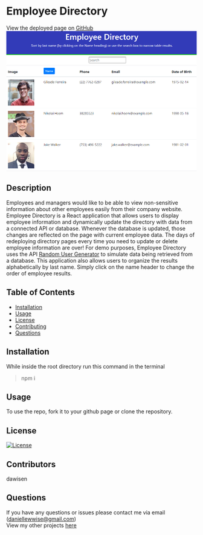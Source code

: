 # Employee Directory

View the deployed page on [GitHub](https://dawisen.github.io/employee-directory/)
<img src="employee-directory-screenshot.png">

## Description 
Employees and managers would like to be able to view non-sensitive information about other employees easily from their company website. Employee Directory is a React application that allows users to display employee information and dynamically update the directory with data from a connected API or database. Whenever the database is updated, those changes are reflected on the page with current employee data. The days of redeploying directory pages every time you need to update or delete employee information are over!
For demo purposes, Employee Directory uses the API [Random User Generator](https://randomuser.me/) to simulate data being retrieved from a database. This application also allows users to organize the results alphabetically by last name. Simply click on the name header to change the order of employee results.
## Table of Contents

* [Installation](#Installation)
* [Usage](#Usage)
* [License](#License)
* [Contributing](#Contributing)
* [Questions](#Questions)

## Installation
While inside the root directory run this command in the terminal
>npm i
  
## Usage
To use the repo, fork it to your github page or clone the repository.

## License
[![License](https://img.shields.io/badge/License-Apache%202.0-blue.svg)](https://opensource.org/licenses/Apache-2.0)

## Contributors
dawisen
  
## Questions
If you have any questions or issues please contact me via email (daniellewwise@gmail.com)<br>
View my other projects [here](https://github.com/dawisen?tab=repositories)
